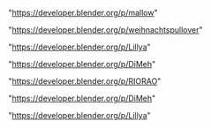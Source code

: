 "https://developer.blender.org/p/mallow"

"https://developer.blender.org/p/weihnachtspullover"

"https://developer.blender.org/p/Lillya"

"https://developer.blender.org/p/DiMeh"

 
"https://developer.blender.org/p/RIORAO"


"https://developer.blender.org/p/DiMeh"


"https://developer.blender.org/p/Lillya"


 
